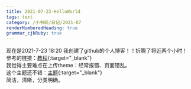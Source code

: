 ```yaml
---
title: 2021-07-23-HelloWorld
tags: text
category: /小书匠/日记/2021-07
renderNumberedHeading: true
grammar_cjkRuby: true
---
```

现在是2021-7-23 18:20 我创建了github的个人博客！！折腾了将近两个小时！  
参考的链接：[教程](https://www.cnblogs.com/wxyww/p/xiaoshujiang.html){:target="_blank"}     
我觉得主要难点在上传theme：经常报错、页面错乱。  
这个主题还不错：[主题](http://jekyllthemes.org/themes/elementary/){:target="_blank"}    
简洁，清晰，分类明确。

``` print
```